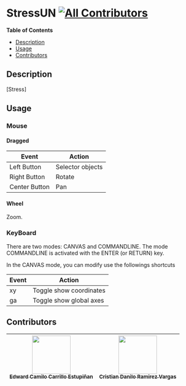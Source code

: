 StressUN
[![All Contributors](https://img.shields.io/badge/all_contributors-2-orange.svg?style=flat-square)](#contributors)
===========================================================================================================================================================================================================================================================================================================================================================================================================================================================================================================================

**Table of Contents**

- [Description](#user-content-description)
- [Usage](#user-content-usage)
- [Contributors](#user-content-contributors)

## Description

[Stress]

## Usage

### Mouse
#### Dragged

| Event         | Action           |
|---------------|------------------|
| Left Button   | Selector objects |
| Right Button  | Rotate           |
| Center Button | Pan              |

#### Wheel
Zoom.

### KeyBoard

There are two modes: CANVAS and COMMANDLINE. The mode COMMANDLINE is activated with the ENTER (or RETURN) key.

In the CANVAS mode, you can modify use the followings shortcuts

| Event | Action                  |
|-------|-------------------------|
| xy    | Toggle show coordinates |
| ga    | Toggle show global axes |

## Contributors

<!-- ALL-CONTRIBUTORS-LIST:START - Do not remove or modify this section -->
<!-- prettier-ignore -->
| [<img src="https://avatars2.githubusercontent.com/u/4590365?s=460&v=4" width="100px;"/><br /><sub><b>Edward  Camilo Carrillo Estupiñan</b></sub>](https://github.com/eccarilloe)<br /> | [<img src="https://avatars2.githubusercontent.com/u/6618257?s=460&v=4" width="100px;"/><br /><sub><b>Cristian Danilo Ramirez Vargas</b></sub>](https://github.com/rvcristiand) |
| :---: | :---: |
<!-- ALL-CONTRIBUTORS-LIST:END -->
